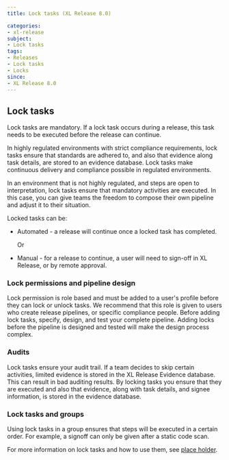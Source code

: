 ```yaml
---
title: Lock tasks (XL Release 8.0)

categories:
- xl-release
subject:
- Lock tasks
tags:
- Releases
- Lock tasks
- Locks
since:
- XL Release 8.0
---
```


## Lock tasks
Lock tasks are mandatory. If a lock task occurs during a release, this task needs to be executed before the release can continue.

In highly regulated environments with strict compliance requirements, lock tasks ensure that standards are adhered to, and also that evidence along task details, are stored to an evidence database. Lock tasks make continuous delivery and compliance possible in regulated environments.

In an environment that is not highly regulated, and steps are open to interpretation, lock tasks ensure that mandatory activities are executed. In this case, you can give teams the freedom to compose their own pipeline and adjust it to their situation.

Locked tasks can be:
- Automated - a release will continue once a locked task has completed.

  Or

- Manual - for a release to continue, a user will need to sign-off in XL Release, or by remote approval.

### Lock permissions and pipeline design
Lock permission is role based and must be added to a user's profile before they can lock or unlock tasks. We recommend that this role is given to users who create release pipelines, or specific compliance people. Before adding lock tasks, specify, design, and test your complete pipeline. Adding locks before the pipeline is designed and tested will make the design process complex.

### Audits
Lock tasks ensure your audit trail. If a team decides to skip certain activities, limited evidence is stored in the XL Release Evidence database. This can result in bad auditing results.
By locking tasks you ensure that they are executed and also that evidence, along with task details, and signee information, is stored in the evidence database.

### Lock tasks and groups
Using lock tasks in a group ensures that steps will be executed in a certain order. For example, a signoff can only be given after a static code scan.

For more information on lock tasks and how to use them, see [place holder](http://www.jhohjjs.com).
